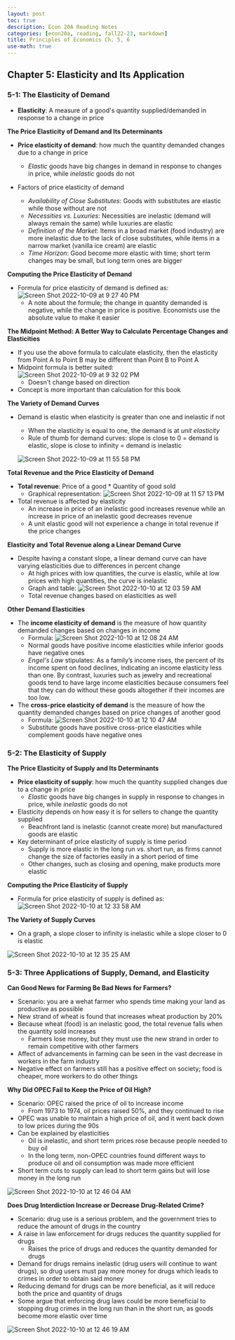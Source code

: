 ```yaml
---
layout: post
toc: true
description: Econ 20A Reading Notes
categories: [econ20a, reading, fall22-23, markdown]
title: Principles of Economics Ch. 5, 6
use-math: true
---
```


## Chapter 5: Elasticity and Its Application

### 5-1: The Elasticity of Demand

- **Elasticity**: A measure of a good's quantity supplied/demanded in response to a change in price

**The Price Elasticity of Demand and Its Determinants**

- **Price elasticity of demand**: how much the quantity demanded changes due to a change in price
    - *Elastic* goods have big changes in demand in response to changes in price, while *inelastic* goods do not

- Factors of price elasticity of demand
    - *Availability of Close Substitutes*: Goods with substitutes are elastic while those without are not
    - *Necessities vs. Luxuries*: Necessities are inelastic (demand will always remain the same) while luxuries are elastic
    - *Definition of the Market*: Items in a broad market (food industry) are more inelastic due to the lack of close substitutes, while items in a narrow market (vanilla ice cream) are elastic
    - *Time Horizon*: Good become more elastic with time; short term changes may be small, but long term ones are bigger

**Computing the Price Elasticity of Demand**

- Formula for price elasticity of demand is defined as: ![Screen Shot 2022-10-09 at 9 27 40 PM](https://user-images.githubusercontent.com/54915685/194799346-636a45ff-fd7d-4ba1-8274-73e96507d9df.png)
    - A note about the formule; the change in quantity demanded is negative, while the change in price is positive. Economists use the absolute value to make it easier

**The Midpoint Method: A Better Way to Calculate Percentage Changes and Elasticities**

- If you use the above formula to calculate elasticity, then the elasticity from Point A to Point B may be different than Point B to Point A
- Midpoint formula is better suited: ![Screen Shot 2022-10-09 at 9 32 02 PM](https://user-images.githubusercontent.com/54915685/194799639-72972ce0-7b9a-4445-8ef7-154ba1b20f5a.png)
    - Doesn't change based on direction
- Concept is more important than calculation for this book

**The Variety of Demand Curves**

- Demand is elastic when elasticity is greater than one and inelastic if not
    - When the elasticity is equal to one, the demand is at *unit elasticity*
    - Rule of thumb for demand curves: slope is close to 0 = demand is elastic, slope is close to infinity = demand is inelastic
    
    ![Screen Shot 2022-10-09 at 11 55 58 PM](https://user-images.githubusercontent.com/54915685/194812111-5a36fe62-c600-41d1-bf89-8718126e6703.png)


**Total Revenue and the Price Elasticity of Demand**

- **Total revenue**: Price of a good * Quantity of good sold
    - Graphical representation: ![Screen Shot 2022-10-09 at 11 57 13 PM](https://user-images.githubusercontent.com/54915685/194812271-e531410a-6b4d-4236-a853-f2c89ac11866.png)
- Total revenue is affected by elasticity
    - An increase in price of an inelastic good increases revenue while an increase in price of an inelastic good decreases revenue
    - A unit elastic good will not experience a change in total revenue if the price changes

**Elasticity and Total Revenue along a Linear Demand Curve**

- Despite having a constant slope, a linear demand curve can have varying elasticities due to differences in percent change
    - At high prices with low quantities, the curve is elastic, while at low prices with high quantities, the curve is inelastic
    - Graph and table: ![Screen Shot 2022-10-10 at 12 03 59 AM](https://user-images.githubusercontent.com/54915685/194813541-33f6b3a7-b78b-4860-a116-83a7d1d2395a.png)
    - Total revenue changes based on elasticities as well

**Other Demand Elasticities**

- The **income elasticity of demand** is the measure of how quantity demanded changes based on changes in income
    - Formula: ![Screen Shot 2022-10-10 at 12 08 24 AM](https://user-images.githubusercontent.com/54915685/194813993-ef0f32fb-91b4-4659-a2ea-619877f5de68.png)
    - Normal goods have positive income elasticities while inferior goods have negative ones
    - *Engel's Law* stipulates: As a family’s income rises, the percent of its income spent on food declines, indicating an income elasticity less than one. By contrast, luxuries such as jewelry and recreational goods tend to have large income elasticities because consumers feel that they can do without these goods altogether if their incomes are too low.
- The **cross-price elasticity of demand** is the measure of how the quantity demanded changes based on price changes of another good
    - Formula: ![Screen Shot 2022-10-10 at 12 10 47 AM](https://user-images.githubusercontent.com/54915685/194814310-18336ba1-b3c5-441f-9257-155ec2711a34.png)
    - Substitute goods have positive cross-price elasticities while complement goods have negative ones

### 5-2: The Elasticity of Supply

**The Price Elasticity of Supply and Its Determinants**

- **Price elasticity of supply**: how much the quantity supplied changes due to a change in price
    - *Elastic* goods have big changes in supply in response to changes in price, while *inelastic* goods do not
- Elasticity depends on how easy it is for sellers to change the quantity supplied
    - Beachfront land is inelastic (cannot create more) but manufactured goods are elastic
- Key determinant of price elasticity of supply is time period
    - Supply is more elastic in the long run vs. short run, as firms cannot change the size of factories easily in a short period of time
    - Other changes, such as closing and opening, make products more elastic

**Computing the Price Elasticity of Supply**

- Formula for price elasticity of supply is defined as: ![Screen Shot 2022-10-10 at 12 33 58 AM](https://user-images.githubusercontent.com/54915685/194817420-735f8b13-7675-4a56-b589-b17e974c5e22.png)

**The Variety of Supply Curves**

- On a graph, a slope closer to infinity is inelastic while a slope closer to 0 is elastic

![Screen Shot 2022-10-10 at 12 35 25 AM](https://user-images.githubusercontent.com/54915685/194817655-5d67a2f4-bede-4f5a-b439-4c86ad16d808.png)

### 5-3: Three Applications of Supply, Demand, and Elasticity

**Can Good News for Farming Be Bad News for Farmers?**

- Scenario: you are a wehat farmer who spends time making your land as productive as possible
- New strand of wheat is found that increases wheat production by 20%
- Because wheat (food) is an inelastic good, the total revenue falls when the quantity sold increases
    - Farmers lose money, but they must use the new strand in order to remain competitive with other farmers
- Affect of advancements in farming can be seen in the vast decrease in workers in the farm industry
- Negative effect on farmers still has a positive effect on society; food is cheaper, more workers to do other things

**Why Did OPEC Fail to Keep the Price of Oil High?**

- Scenario: OPEC raised the price of oil to increase income
    - From 1973 to 1974, oil prices raised 50%, and they continued to rise
- OPEC was unable to maintain a high price of oil, and it went back down to low prices during the 90s
- Can be explained by elasticities
    - Oil is inelastic, and short term prices rose because people needed to buy oil
    - In the long term, non-OPEC countries found different ways to produce oil and oil consumption was made more efficient
- Short term cuts to supply can lead to short term gains but will lose money in the long run

![Screen Shot 2022-10-10 at 12 46 04 AM](https://user-images.githubusercontent.com/54915685/194819362-360b3de2-1dc1-4d88-a398-453613a8c213.png)

**Does Drug Interdiction Increase or Decrease Drug-Related Crime?**

- Scenario: drug use is a serious problem, and the government tries to reduce the amount of drugs in the country
- A raise in law enforcement for drugs reduces the quantity supplied for drugs
    - Raises the price of drugs and reduces the quantity demanded for drugs
- Demand for drugs remains inelastic (drug users will continue to want drugs), so drug users must pay more money for drugs which leads to crimes in order to obtain said money
- Reducing demand for drugs can be more beneficial, as it will reduce both the price and quantity of drugs
- Some argue that enforcing drug laws could be more beneficial to stopping drug crimes in the long run than in the short run, as goods become more elastic over time

![Screen Shot 2022-10-10 at 12 46 19 AM](https://user-images.githubusercontent.com/54915685/194819389-e1c381e2-47f9-46b2-8acc-e15a6b649184.png)